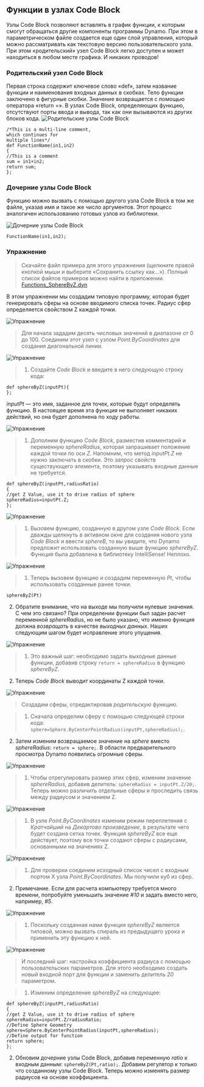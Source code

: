 

## Функции в узлах Code Block

Узлы Code Block позволяют вставлять в график функции, к которым смогут обращаться другие компоненты программы Dynamo. При этом в параметрическом файле создается еще один слой управления, который можно рассматривать как текстовую версию пользовательского узла. При этом «родительский» узел Code Block легко доступен и может находиться в любом месте графика. И никаких проводов!

### Родительский узел Code Block

Первая строка содержит ключевое слово «def», затем название функции и наименования входных данных в скобках. Тело функции заключено в фигурные скобки. Значение возвращается с помощью оператора «return =». В узлах Code Block, определяющих функцию, отсутствуют порты ввода и вывода, так как они вызываются из других блоков кода. ![Родительские узлы Code Block](images/7-4/21.png)

```
/*This is a multi-line comment,
which continues for
multiple lines*/
def FunctionName(in1,in2)
{
//This is a comment
sum = in1+in2;
return sum;
};
```

### Дочерние узлы Code Block

Функцию можно вызвать с помощью другого узла Code Block в том же файле, указав имя и такое же число аргументов. Этот процесс аналогичен использованию готовых узлов из библиотеки.

![Дочерние узлы Code Block](images/7-4/20.png)

```
FunctionName(in1,in2);
```

### Упражнение

> Скачайте файл примера для этого упражнения (щелкните правой кнопкой мыши и выберите «Сохранить ссылку как...»). Полный список файлов примеров можно найти в приложении. [Functions_SphereByZ.dyn](datasets/7-4/Functions_SphereByZ.dyn)

В этом упражнении мы создадим типовую программу, которая будет генерировать сферы на основе вводимого списка точек. Радиус сфер определяется свойством Z каждой точки.

![Упражнение](images/7-4/Exercise/11.jpg)

> Для начала зададим десять числовых значений в диапазоне от 0 до 100. Соединим этот узел с узлом *Point.ByCoordinates* для создания диагональной линии.

![Упражнение](images/7-4/Exercise/10.jpg)

> 1. Создайте *Code Block* и введите в него следующую строку кода:
```
def sphereByZ(inputPt){
};
```

*inputPt* — это имя, заданное для точек, которые будут определять функцию. В настоящее время эта функция не выполняет никаких действий, но она будет дополнена по ходу работы.

![Упражнение](images/7-4/Exercise/09.jpg)

> 1. Дополним функцию *Code Block*, разместив комментарий и переменную *sphereRadius*, которая запрашивает положение каждой точки по оси *Z*. Напомним, что метод *inputPt.Z* не нужно заключать в скобки. Это *запрос* свойств существующего элемента, поэтому указывать входные данные не требуется.
```
def sphereByZ(inputPt,radiusRatio)
{
//get Z Value, use it to drive radius of sphere
sphereRadius=inputPt.Z;
};
```

![Упражнение](images/7-4/Exercise/08.jpg)

> 1. Вызовем функцию, созданную в другом узле *Code Block*. Если дважды щелкнуть в активном окне для создания нового узла *Code Block* и ввести *sphereB*, то вы увидите, что Dynamo предложит использовать созданную выше функцию *sphereByZ*. Функция была добавлена в библиотеку IntelliSense! Неплохо.

![Упражнение](images/7-4/Exercise/07.jpg)

> 1. Теперь вызовем функцию и создадим переменную *Pt*, чтобы использовать созданные ранее точки.
```
sphereByZ(Pt)
```

2. Обратите внимание, что на выходе мы получили нулевые значения. С чем это связано? При определении функции был задан расчет переменной *sphereRadius*, но не было указано, что именно функция должна *возвращать* в качестве *выходных данных*. Наших следующим шагом будет исправление этого упущения.

![Упражнение](images/7-4/Exercise/06.jpg)

> 1. Это важный шаг: необходимо задать выходные данные функции, добавив строку ```return = sphereRadius``` в функцию *sphereByZ*.
2. Теперь *Code Block* выводит координаты Z каждой точки.

![Упражнение](images/7-4/Exercise/05.jpg)

> Создадим сферы, отредактировав *родительскую* функцию.

> 1. Сначала определим сферу с помощью следующей строки кода: ```sphere=Sphere.ByCenterPointRadius(inputPt,sphereRadius);```.
2. Затем изменим возвращаемое значение на *sphere* вместо *sphereRadius*: ```return = sphere;```. В области предварительного просмотра Dynamo появились огромные сферы.

![Упражнение](images/7-4/Exercise/04.jpg)

> 1. Чтобы отрегулировать размер этих сфер, изменим значение *sphereRadius*, добавив делитель: ```sphereRadius = inputPt.Z/20;```. Теперь можно различить отдельные сферы и проследить связь между радиусом и значением Z.

![Упражнение](images/7-4/Exercise/03.jpg)

> 1. В узле *Point.ByCoordinates* изменим режим переплетения с *Кратчайший* на *Декартово произведение*, в результате чего будет создана сетка точек. Функция *sphereByZ* все еще действует, поэтому все точки создают сферы с радиусами, основанными на значениях Z.

![Упражнение](images/7-4/Exercise/02.jpg)

> 1. Для проверки соединим исходный список чисел с входным портом X узла *Point.ByCoordinates*. Мы получили куб из сфер.
2. Примечание. Если для расчета компьютеру требуется много времени, попробуйте уменьшить значение *#10* и задать вместо него, например, *#5*.

![Упражнение](images/7-4/Exercise/01.jpg)

> 1. Поскольку созданная нами функция *sphereByZ* является типовой, можно вызвать спираль из предыдущего урока и применить эту функцию к ней.

![Упражнение](images/7-4/Exercise/20.jpg)

> И последний шаг: настройка коэффициента радиуса с помощью пользовательских параметров. Для этого необходимо создать новый входной порт для функции и заменить делитель *20* параметром.

> 1. Изменим определение *sphereByZ* на следующее:
```
def sphereByZ(inputPt,radiusRatio)
{
//get Z Value, use it to drive radius of sphere
sphereRadius=inputPt.Z/radiusRatio;
//Define Sphere Geometry
sphere=Sphere.ByCenterPointRadius(inputPt,sphereRadius);
//Define output for function
return sphere;
};
```

2. Обновим дочерние узлы Code Block, добавив переменную *ratio* к входным данным: ```sphereByZ(Pt,ratio);```. Добавим регулятор к только что созданному узлы Code Block. Теперь можно изменять размер радиусов на основе коэффициента.

